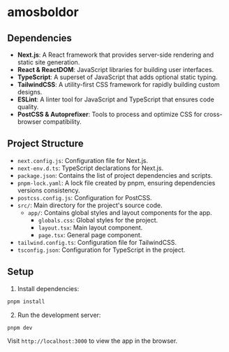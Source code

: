 # amosboldor

## Dependencies

- **Next.js**: A React framework that provides server-side rendering and static site generation.
- **React & ReactDOM**: JavaScript libraries for building user interfaces.
- **TypeScript**: A superset of JavaScript that adds optional static typing.
- **TailwindCSS**: A utility-first CSS framework for rapidly building custom designs.
- **ESLint**: A linter tool for JavaScript and TypeScript that ensures code quality.
- **PostCSS & Autoprefixer**: Tools to process and optimize CSS for cross-browser compatibility.

## Project Structure

- `next.config.js`: Configuration file for Next.js.
- `next-env.d.ts`: TypeScript declarations for Next.js.
- `package.json`: Contains the list of project dependencies and scripts.
- `pnpm-lock.yaml`: A lock file created by pnpm, ensuring dependencies versions consistency.
- `postcss.config.js`: Configuration for PostCSS.
- `src/`: Main directory for the project's source code.
  - `app/`: Contains global styles and layout components for the app.
    - `globals.css`: Global styles for the project.
    - `layout.tsx`: Main layout component.
    - `page.tsx`: General page component.
- `tailwind.config.ts`: Configuration file for TailwindCSS.
- `tsconfig.json`: Configuration for TypeScript in the project.

## Setup

1. Install dependencies:
```bash
pnpm install
```

2. Run the development server:
```bash
pnpm dev
```

Visit `http://localhost:3000` to view the app in the browser.
